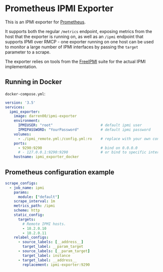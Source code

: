 # Prometheus IPMI Exporter

This is an IPMI exporter for [Prometheus](https://prometheus.io).

It supports both the regular `/metrics` endpoint, exposing metrics from the
host that the exporter is running on, as well as an `/ipmi` endpoint that
supports IPMI over RMCP - one exporter running on one host can be used to
monitor a large number of IPMI interfaces by passing the `target` parameter to
a scrape.

The exporter relies on tools from the
[FreeIPMI](https://www.gnu.org/software/freeipmi/) suite for the actual IPMI
implementation.

## Running in Docker

`docker-compose.yml`:

``` yaml
version: '3.5'
services:
  ipmi_exporter:
    image: darren00/ipmi-exporter
    environment:
      IPMIUSER: "root"                      # default ipmi user
      IPMIPASSWORD: "YourPassword"          # default ipmi password
    volumes:
      - ./ipmi_remote.yml:/config.yml:ro    # replace with your own config
    ports:
      - 9290:9290                           # bind on 0.0.0.0
      # - 127.0.0.1:9290:9290               # or bind to specific interface
    hostname: ipmi_exporter_docker
```

## Prometheus configuration example

``` yaml
scrape_configs:
  - job_name: ipmi
    params:
      module: ["default"]
    scrape_interval: 1m
    metrics_path: /ipmi
    scheme: http
    static_config:
      targets:
        # Remote IPMI hosts.
        - 10.2.0.10
        - 10.2.0.11
    relabel_configs:
      - source_labels: [__address__]
        target_label: __param_target
      - source_labels: [__param_target]
        target_label: instance
      - target_label: __address__
        replacement: ipmi-exporter:9290
```
